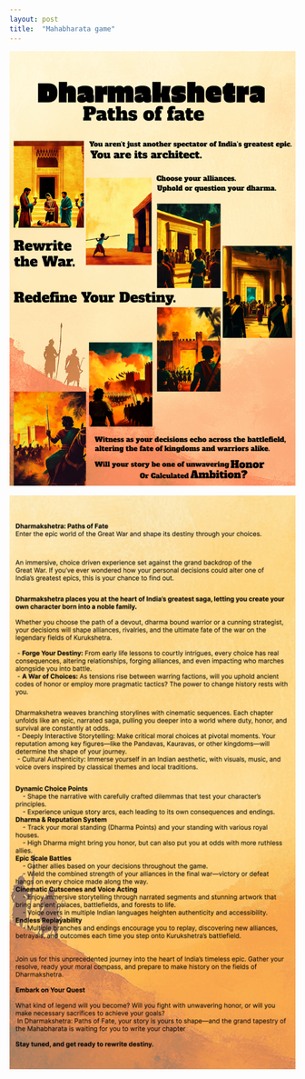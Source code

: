 ```yaml
---
layout: post
title:  "Mahabharata game"
---
```


![Mahabharata game 1](/assets/img/mahabharata_game1.png)

![Mahabharata game 2](/assets/img/mahabharata_game2.png)
